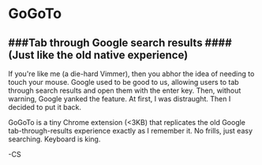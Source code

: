 GoGoTo
===

###Tab through Google search results
####(Just like the old native experience)
---

If you're like me (a die-hard Vimmer), then you abhor the idea of needing to touch your mouse. Google used to be good to us, allowing users to tab through search results and open them with the enter key. Then, without warning, Google yanked the feature. At first, I was distraught. Then I decided to put it back.

GoGoTo is a tiny Chrome extension (<3KB) that replicates the old Google tab-through-results experience exactly as I remember it. No frills, just easy searching. Keyboard is king.

-CS
